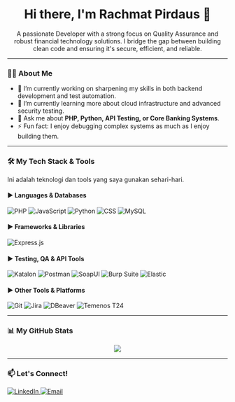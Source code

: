 <div id="header" align="center">
  <h1>
    Hi there, I'm Rachmat Pirdaus 👋
  </h1>
  <p>
    A passionate Developer with a strong focus on Quality Assurance and robust financial technology solutions. 
    I bridge the gap between building clean code and ensuring it's secure, efficient, and reliable.
  </p>
</div>

---

### 👨‍💻 About Me

* 🔭 I’m currently working on sharpening my skills in both backend development and test automation.
* 🌱 I’m currently learning more about cloud infrastructure and advanced security testing.
* 💬 Ask me about **PHP, Python, API Testing, or Core Banking Systems**.
* ⚡ Fun fact: I enjoy debugging complex systems as much as I enjoy building them.

---

### 🛠️ My Tech Stack & Tools

Ini adalah teknologi dan tools yang saya gunakan sehari-hari.

#### ▶️ Languages & Databases
<p>
  <img src="https://img.shields.io/badge/PHP-777BB4?style=for-the-badge&logo=php&logoColor=white" alt="PHP"/>
  <img src="https://img.shields.io/badge/JavaScript-F7DF1E?style=for-the-badge&logo=javascript&logoColor=black" alt="JavaScript"/>
  <img src="https://img.shields.io/badge/Python-3776AB?style=for-the-badge&logo=python&logoColor=white" alt="Python"/>
  <img src="https://img.shields.io/badge/CSS3-1572B6?style=for-the-badge&logo=css3&logoColor=white" alt="CSS"/>
  <img src="https://img.shields.io/badge/MySQL-4479A1?style=for-the-badge&logo=mysql&logoColor=white" alt="MySQL"/>
</p>

#### ▶️ Frameworks & Libraries
<p>
  <img src="https://img.shields.io/badge/Express.js-000000?style=for-the-badge&logo=express&logoColor=white" alt="Express.js"/>
  </p>

#### ▶️ Testing, QA & API Tools
<p>
  <img src="https://img.shields.io/badge/Katalon-067457?style=for-the-badge&logo=katalon&logoColor=white" alt="Katalon"/>
  <img src="https://img.shields.io/badge/Postman-FF6C37?style=for-the-badge&logo=postman&logoColor=white" alt="Postman"/>
  <img src="https://img.shields.io/badge/SoapUI-52832D?style=for-the-badge&logo=soapui&logoColor=white" alt="SoapUI"/>
  <img src="https://img.shields.io/badge/Burp_Suite-FF6600?style=for-the-badge&logo=burp-suite&logoColor=white" alt="Burp Suite"/>
  <img src="https://img.shields.io/badge/Elastic_Search-005571?style=for-the-badge&logo=elasticsearch&logoColor=white" alt="Elastic"/>
</p>

#### ▶️ Other Tools & Platforms
<p>
  <img src="https://img.shields.io/badge/Git-F05032?style=for-the-badge&logo=git&logoColor=white" alt="Git"/>
  <img src="https://img.shields.io/badge/Jira-0052CC?style=for-the-badge&logo=jira&logoColor=white" alt="Jira"/>
  <img src="https://img.shields.io/badge/DBeaver-38285D?style=for-the-badge&logo=dbeaver&logoColor=white" alt="DBeaver"/>
  <img src="https://img.shields.io/badge/Temenos_T24-00468B?style=for-the-badge" alt="Temenos T24"/>
</p>

---

### 📊 My GitHub Stats

<p align="center">
  <img src="https://github-readme-stats.vercel.app/api/top-langs/?username=rachmatpirdaus&layout=compact&theme=tokyonight"/>
</p>

---

### 📫 Let's Connect!

<p align="left">
  <a href="https://www.linkedin.com/in/rachmat-pirdaus-4b13b1179/" target="_blank">
    <img src="https://img.shields.io/badge/LinkedIn-0A66C2?style=for-the-badge&logo=linkedin&logoColor=white" alt="LinkedIn"/>
  </a>
  <a href="mailto:rachmatpirdaus@gmail.com">
    <img src="https://img.shields.io/badge/Email-D14836?style=for-the-badge&logo=gmail&logoColor=white" alt="Email"/>
  </a>
</p>
